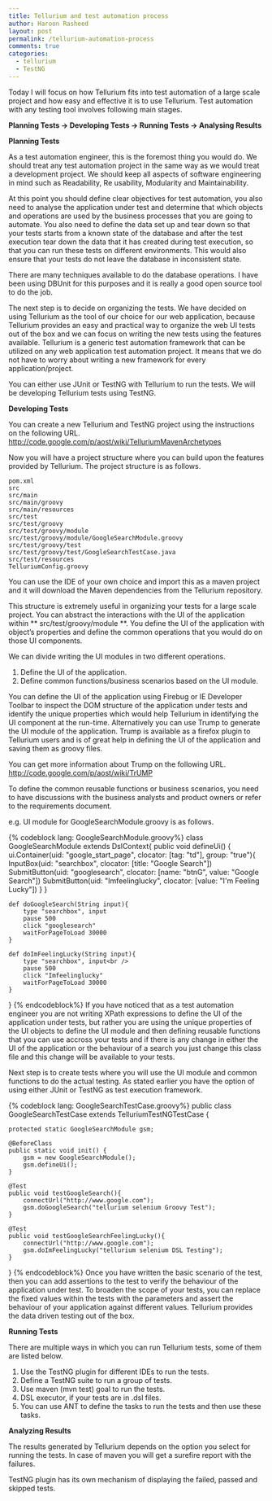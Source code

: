 ```yaml
---
title: Tellurium and test automation process
author: Haroon Rasheed
layout: post
permalink: /tellurium-automation-process
comments: true
categories:
  - tellurium
  - TestNG
---
```

  
Today I will focus on how Tellurium fits into test automation of a large scale project and how easy and effective it is to use Tellurium.
Test automation with any testing tool involves following main stages.

**Planning Tests -> Developing Tests -> Running Tests -> Analysing Results**

**Planning Tests**

As a test automation engineer, this is the foremost thing you would do. We should treat any test automation project in the same way as we would treat a development project. We should keep all aspects of software engineering in mind such as Readability, Re usability, Modularity and Maintainability.

At this point you should define clear objectives for test automation, you also need to analyse the application under test and determine that which objects and operations are used by the business processes that you are going to automate. You also need to define the data set up and tear down so that your tests starts from a known state of the database and after the test execution tear down the data that it has created during test execution, so that you can run these tests on different environments. This would also ensure that your tests do not leave the database in inconsistent state.

<!-- more -->

There are many techniques available to do the database operations. I have been using DBUnit for this purposes and it is really a good open source tool to do the job.

The next step is to decide on organizing the tests. We have decided on using Tellurium as the tool of our choice for our web application, because Tellurium provides an easy and practical way to organize the web UI tests out of the box and we can focus on writing the new tests using the features available. Tellurium is a generic test automation framework that can be utilized on any web application test automation project. It means that we do not have to worry about writing a new framework for every application/project.

You can either use JUnit or TestNG with Tellurium to run the tests. We will be developing Tellurium tests using TestNG.

**Developing Tests**

You can create a new Tellurium and TestNG project using the instructions on the following URL.
<http://code.google.com/p/aost/wiki/TelluriumMavenArchetypes> 


Now you will have a project structure where you can build upon the features provided by Tellurium. The project structure is as follows. 

	pom.xml
	src
	src/main
	src/main/groovy
	src/main/resources
	src/test
	src/test/groovy
	src/test/groovy/module
	src/test/groovy/module/GoogleSearchModule.groovy
	src/test/groovy/test
	src/test/groovy/test/GoogleSearchTestCase.java
	src/test/resources
	TelluriumConfig.groovy

You can use the IDE of your own choice and import this as a maven project and it will download the Maven dependencies from the Tellurium repository.

This structure is extremely useful in organizing your tests for a large scale project. You can abstract the interactions with the UI of the application within ** src/test/groovy/module **. You define the UI of the application with object’s properties and define the common operations that you would do on those UI components.

We can divide writing the UI modules in two different operations.

1. Define the UI of the application.
2. Define common functions/business scenarios based on the UI module.

You can define the UI of the application using Firebug or IE Developer Toolbar to inspect the DOM structure of the application under tests and identify the unique properties which would help Tellurium in identifying the UI component at the run-time. Alternatively you can use Trump to generate the UI module of the application. Trump is available as a firefox plugin to Tellurium users and is of great help in defining the UI of the application and saving them as groovy files.

You can get more information about Trump on the following URL.
<http://code.google.com/p/aost/wiki/TrUMP>

To define the common reusable functions or business scenarios, you need to have discussions with the business analysts and product owners or refer to the requirements document.

e.g. UI module for GoogleSearchModule.groovy is as follows.

{% codeblock lang: GoogleSearchModule.groovy%}
class GoogleSearchModule extends DslContext{
	public void defineUi() {
		ui.Container(uid: "google_start_page", clocator: [tag: "td"], group: "true"){
		InputBox(uid: "searchbox", clocator: [title: "Google Search"])
		SubmitButton(uid: "googlesearch", clocator: [name: "btnG", value: "Google Search"])
		SubmitButton(uid: "Imfeelinglucky", clocator: [value: "I'm Feeling Lucky"])
		}
	}	

	def doGoogleSearch(String input){
		type "searchbox", input
		pause 500
		click "googlesearch"
		waitForPageToLoad 30000
	}	

	def doImFeelingLucky(String input){
		type "searchbox", input<br />
		pause 500
		click "Imfeelinglucky"
		waitForPageToLoad 30000
	}
}
{% endcodeblock%}
If you have noticed that as a test automation engineer you are not writing XPath expressions to define the UI of the application under tests, but rather you are using the unique properties of the UI objects to define the UI module and then defining reusable functions that you can use accross your tests and if there is any change in either the UI of the application or the behaviour of a search you just change this class file and this change will be available to your tests.

Next step is to create tests where you will use the UI module and common functions to do the actual testing. As stated earlier you have the option of using either JUnit or TestNG as test execution framework.

{% codeblock lang: GoogleSearchTestCase.groovy%}
public class GoogleSearchTestCase extends TelluriumTestNGTestCase {

	protected static GoogleSearchModule gsm;
	
	@BeforeClass
	public static void init() {
		gsm = new GoogleSearchModule();
		gsm.defineUi();
	}

	@Test
	public void testGoogleSearch(){
		connectUrl("http://www.google.com");
		gsm.doGoogleSearch("tellurium selenium Groovy Test");
	}

	@Test
	public void testGoogleSearchFeelingLucky(){
		connectUrl("http://www.google.com");
		gsm.doImFeelingLucky("tellurium selenium DSL Testing");
	}
}
{% endcodeblock%}
Once you have written the basic scenario of the test, then you can add assertions to the test to verify the behaviour of the application under test. To broaden the scope of your tests, you can replace the fixed values within the tests with the parameters and assert the behaviour of your application against different values. Tellurium provides the data driven testing out of the box.

**Running Tests**

There are multiple ways in which you can run Tellurium tests, some of them are listed below.

1. Use the TestNG plugin for different IDEs to run the tests.
2. Define a TestNG suite to run a group of tests.
3. Use maven (mvn test) goal to run the tests.
4. DSL executor, if your tests are in .dsl files.
5. You can use ANT to define the tasks to run the tests and then use these tasks.

**Analyzing Results**

The results generated by Tellurium depends on the option you select for running the tests. In case of maven you will get a surefire report with the failures.

TestNG plugin has its own mechanism of displaying the failed, passed and skipped tests.